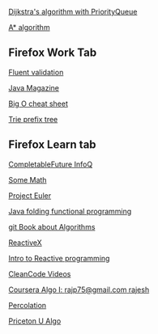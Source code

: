 

[Dijkstra's algorithm with PriorityQueue](http://krishnalearnings.blogspot.com/2015/07/implementation-in-java-for-dijkstras.html?_sm_au_=iVVq7qSnRsH0N6FH)

[A* algorithm](http://www.redblobgames.com/pathfinding/a-star/introduction.html)




Firefox Work Tab
----------------

[Fluent validation](https://github.com/JeremySkinner/FluentValidation)

[Java Magazine](http://www.javamagazine.mozaicreader.com)

[Big O cheat sheet](http://bigocheatsheet.com/)

[Trie prefix tree](http://www.programcreek.com/2014/05/leetcode-implement-trie-prefix-tree-java/)



Firefox Learn tab
-----------------
[CompletableFuture InfoQ](https://www.infoq.com/articles/Functional-Style-Callbacks-Using-CompletableFuture)

[Some Math](http://web.stanford.edu/~kdevlin/MathGuy.html)

[Project Euler](https://projecteuler.net/archives)

[Java folding functional programming](https://pysaumont.github.io/2016/06/11/Folding-the-Universe-part-I.html)

[git Book about Algorithms](https://roy3221.gitbooks.io/algorithms/content/)

[ReactiveX](http://reactivex.io/documentation/observable.html)

[Intro to Reactive programming](https://gist.github.com/staltz/868e7e9bc2a7b8c1f754)

[CleanCode Videos](https://cleancoders.com/videos/java-case-study)

[Coursera Algo I: rajp75@gmail.com rajesh](https://www.coursera.org/learn/algorithms-part1)

[Percolation](http://coursera.cs.princeton.edu/algs4/assignments/percolation.html)

[Priceton U Algo](http://algs4.cs.princeton.edu/12oop/)